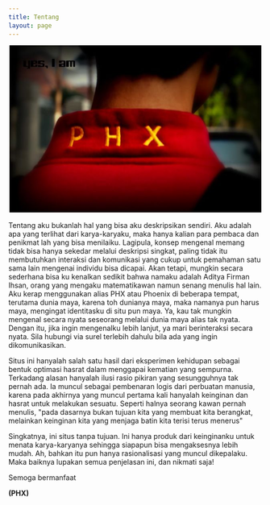 ```yaml
---
title: Tentang
layout: page
---
```


<center>
<img class="image" src="/assets/images/about.jpg" alt="Alt Text" width="500px">
</center>

<p>Tentang aku bukanlah hal yang bisa aku deskripsikan sendiri. Aku adalah apa yang terlihat dari karya-karyaku, maka hanya kalian para pembaca dan penikmat lah yang bisa menilaiku. Lagipula, konsep mengenal memang tidak bisa hanya sekedar melalui deskripsi singkat, paling tidak itu membutuhkan interaksi dan komunikasi yang cukup untuk pemahaman satu sama lain mengenai individu bisa dicapai. Akan tetapi, mungkin secara sederhana bisa ku kenalkan sedikit bahwa namaku adalah Aditya Firman Ihsan, orang yang mengaku matematikawan namun senang menulis hal lain. Aku kerap menggunakan alias PHX atau Phoenix di beberapa tempat, terutama dunia maya, karena toh dunianya maya, maka namanya pun harus maya, mengingat identitasku di situ pun maya. Ya, kau tak mungkin mengenal secara nyata seseorang melalui dunia maya alias tak nyata. Dengan itu, jika ingin mengenalku lebih lanjut, ya mari berinteraksi secara nyata. Sila hubungi via surel terlebih dahulu bila ada yang ingin dikomunikasikan.

<p>Situs ini hanyalah salah satu hasil dari eksperimen kehidupan sebagai bentuk optimasi hasrat dalam menggapai kematian yang sempurna. Terkadang alasan hanyalah ilusi rasio pikiran yang sesungguhnya tak pernah ada. Ia muncul sebagai pembenaran logis dari perbuatan manusia, karena pada akhirnya yang muncul pertama kali hanyalah keinginan dan hasrat untuk melakukan sesuatu. Seperti halnya seorang kawan pernah menulis, "pada dasarnya bukan tujuan kita yang membuat kita berangkat, melainkan keinginan kita yang menjaga batin kita terisi terus menerus" </p>

<p>Singkatnya, ini situs tanpa tujuan. Ini hanya produk dari keinginanku untuk menata karya-karyanya sehingga siapapun bisa mengaksesnya lebih mudah. Ah, bahkan itu pun hanya rasionalisasi yang muncul dikepalaku. Maka baiknya lupakan semua penjelasan ini, dan nikmati saja!</p>

<p> Semoga bermanfaat</p>

<p><b>(PHX)</b></p>
